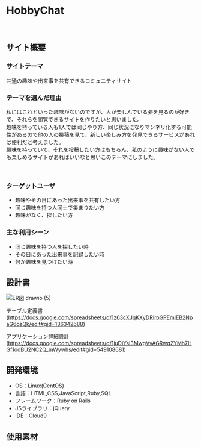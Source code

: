 # HobbyChat
​
## サイト概要
### サイトテーマ
共通の趣味や出来事を共有できるコミュニティサイト
​
### テーマを選んだ理由
私にはこれといった趣味がないのですが、人が楽しんでいる姿を見るのが好きで、それらを閲覧できるサイトを作りたいと思いました。  
趣味を持っている人も1人では同じやり方、同じ状況になりマンネリ化する可能性があるので他の人の投稿を見て、新しい楽しみ方を発見できるサービスがあれば便利だと考えました。  
趣味を持っていて、それを投稿したい方はもちろん、私のように趣味がない人でも楽しめるサイトがあればいいなと思いこのテーマにしました。

​
### ターゲットユーザ
- 趣味やその日にあった出来事を共有したい方
- 同じ趣味を持つ人同士で集まりたい方
- 趣味がなく、探したい方
​
### 主な利用シーン
- 同じ趣味を持つ人を探したい時
- その日にあった出来事を記録したい時
- 何か趣味を見つけたい時
​
## 設計書
![ER図 drawio (5)](https://github.com/PikkaStar/HobbyChat/assets/143864403/e17c0483-600c-4c88-a7ad-3b1752d032f4)

テーブル定義書　(https://docs.google.com/spreadsheets/d/1z63cXJqKXyDRIroGPEmIEB2NpaG6ozQk/edit#gid=136342688)

アプリケーション詳細設計　(https://docs.google.com/spreadsheets/d/1juDiYsI3MwgVvAGRwq2YMh7HGf1odBU2NC2Q_mWywhs/edit#gid=549108681)
​
## 開発環境
- OS：Linux(CentOS)
- 言語：HTML,CSS,JavaScript,Ruby,SQL
- フレームワーク：Ruby on Rails
- JSライブラリ：jQuery
- IDE：Cloud9
​
## 使用素材
<!--- 外部サービスの画像素材・音声素材を使用した場合は、必ずサービス名とURLを明記してください。-->
<!--- アプリケーションの実装に使用したgem/bootstrapのリファレンスなどの記載は不要です。-->
<!--- 使用しない場合は、使用素材の項目をREADMEから削除してください。-->
<!--折りたたむ-->
